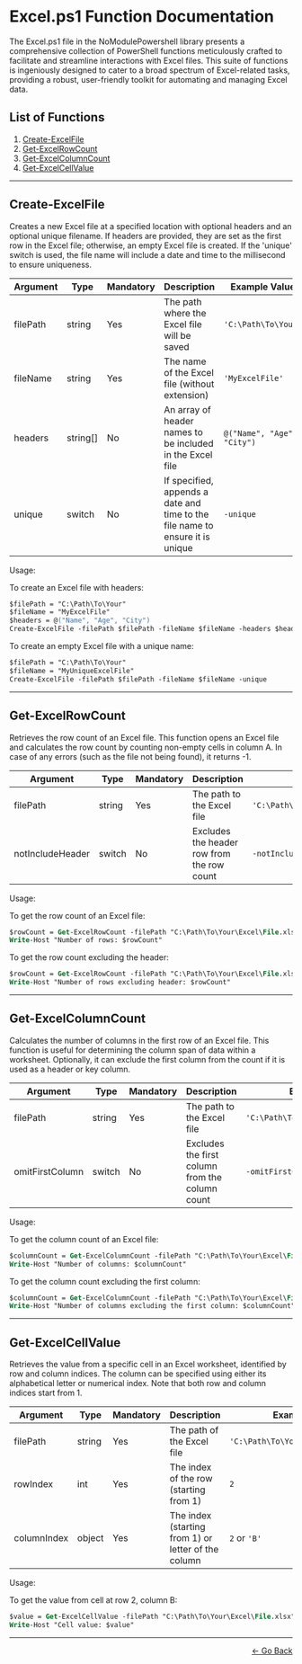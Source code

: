 # Excel.ps1 Function Documentation

The Excel.ps1 file in the NoModulePowershell library presents a comprehensive collection of PowerShell functions meticulously crafted to facilitate and streamline interactions with Excel files. This suite of functions is ingeniously designed to cater to a broad spectrum of Excel-related tasks, providing a robust, user-friendly toolkit for automating and managing Excel data.

## List of Functions

1. [Create-ExcelFile](#create-excelfile)
2. [Get-ExcelRowCount](#get-excelrowcount)
3. [Get-ExcelColumnCount](#Get-ExcelColumnCount)
4. [Get-ExcelCellValue](#Get-ExcelCellValue)

---

## Create-ExcelFile

Creates a new Excel file at a specified location with optional headers and an optional unique filename. If headers are provided, they are set as the first row in the Excel file; otherwise, an empty Excel file is created. If the 'unique' switch is used, the file name will include a date and time to the millisecond to ensure uniqueness.

| Argument | Type     | Mandatory | Description                                                  | Example Value                           |
|----------|----------|-----------|--------------------------------------------------------------|-----------------------------------------|
| filePath | string   | Yes       | The path where the Excel file will be saved                  | `'C:\Path\To\Your'`                     |
| fileName | string   | Yes       | The name of the Excel file (without extension)               | `'MyExcelFile'`                         |
| headers  | string[] | No        | An array of header names to be included in the Excel file    | `@("Name", "Age", "City")`              |
| unique   | switch   | No        | If specified, appends a date and time to the file name to ensure it is unique | `-unique`                             |

Usage:

To create an Excel file with headers:

```ps
$filePath = "C:\Path\To\Your"
$fileName = "MyExcelFile"
$headers = @("Name", "Age", "City")
Create-ExcelFile -filePath $filePath -fileName $fileName -headers $headers
```

To create an empty Excel file with a unique name:

```ps
$filePath = "C:\Path\To\Your"
$fileName = "MyUniqueExcelFile"
Create-ExcelFile -filePath $filePath -fileName $fileName -unique
```

---

## Get-ExcelRowCount

Retrieves the row count of an Excel file. This function opens an Excel file and calculates the row count by counting non-empty cells in column A. In case of any errors (such as the file not being found), it returns -1.

| Argument       | Type   | Mandatory | Description                                     | Example Value                               |
|----------------|--------|-----------|-------------------------------------------------|---------------------------------------------|
| filePath       | string | Yes       | The path to the Excel file                      | `'C:\Path\To\Your\Excel\File.xlsx'`         |
| notIncludeHeader| switch | No        | Excludes the header row from the row count     | `-notIncludeHeader`                         |

Usage:

To get the row count of an Excel file:

```ps
$rowCount = Get-ExcelRowCount -filePath "C:\Path\To\Your\Excel\File.xlsx"
Write-Host "Number of rows: $rowCount"
```

To get the row count excluding the header:

```ps
$rowCount = Get-ExcelRowCount -filePath "C:\Path\To\Your\Excel\File.xlsx" -notIncludeHeader
Write-Host "Number of rows excluding header: $rowCount"
```

---

## Get-ExcelColumnCount

Calculates the number of columns in the first row of an Excel file. This function is useful for determining the column span of data within a worksheet. Optionally, it can exclude the first column from the count if it is used as a header or key column.

| Argument        | Type   | Mandatory | Description                                                  | Example Value                             |
|-----------------|--------|-----------|--------------------------------------------------------------|-------------------------------------------|
| filePath        | string | Yes       | The path to the Excel file                                    | `'C:\Path\To\Your\Excel\File.xlsx'`       |
| omitFirstColumn | switch | No        | Excludes the first column from the column count              | `-omitFirstColumn`                        |

Usage:

To get the column count of an Excel file:

```ps
$columnCount = Get-ExcelColumnCount -filePath "C:\Path\To\Your\Excel\File.xlsx"
Write-Host "Number of columns: $columnCount"
```

To get the column count excluding the first column:

```ps
$columnCount = Get-ExcelColumnCount -filePath "C:\Path\To\Your\Excel\File.xlsx" -omitFirstColumn
Write-Host "Number of columns excluding the first column: $columnCount"
```

---

## Get-ExcelCellValue

Retrieves the value from a specific cell in an Excel worksheet, identified by row and column indices. The column can be specified using either its alphabetical letter or numerical index. Note that both row and column indices start from 1.

| Argument    | Type   | Mandatory | Description                                                  | Example Value                                      |
|-------------|--------|-----------|--------------------------------------------------------------|----------------------------------------------------|
| filePath    | string | Yes       | The path of the Excel file                                   | `'C:\Path\To\Your\Excel\File.xlsx'`                |
| rowIndex    | int    | Yes       | The index of the row (starting from 1)                       | `2`                                                |
| columnIndex | object | Yes       | The index (starting from 1) or letter of the column          | `2` or `'B'`                                       |

Usage:

To get the value from cell at row 2, column B:

```ps
$value = Get-ExcelCellValue -filePath "C:\Path\To\Your\Excel\File.xlsx" -rowIndex 2 -columnIndex 'B'
Write-Host "Cell value: $value"
```

---

<p align="right">
  <a href="/docs/README.md">← Go Back</a>
</p>